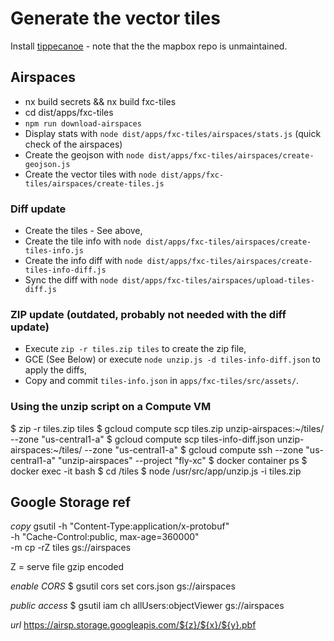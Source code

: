 # Generate the vector tiles

Install [tippecanoe](https://github.com/felt/tippecanoe) - note that the the mapbox repo is unmaintained.

## Airspaces

- nx build secrets && nx build fxc-tiles
- cd dist/apps/fxc-tiles
- `npm run download-airspaces`
- Display stats with `node dist/apps/fxc-tiles/airspaces/stats.js` (quick check of the airspaces)
- Create the geojson with `node dist/apps/fxc-tiles/airspaces/create-geojson.js`
- Create the vector tiles with `node dist/apps/fxc-tiles/airspaces/create-tiles.js`

### Diff update

- Create the tiles - See above,
- Create the tile info with `node dist/apps/fxc-tiles/airspaces/create-tiles-info.js`
- Create the info diff with `node dist/apps/fxc-tiles/airspaces/create-tiles-info-diff.js`
- Sync the diff with `node dist/apps/fxc-tiles/airspaces/upload-tiles-diff.js`

### ZIP update (outdated, probably not needed with the diff update)

- Execute `zip -r tiles.zip tiles` to create the zip file,
- GCE (See Below) or execute `node unzip.js -d tiles-info-diff.json` to apply the diffs,
- Copy and commit `tiles-info.json` in `apps/fxc-tiles/src/assets/`.

### Using the unzip script on a Compute VM

$ zip -r tiles.zip tiles
$ gcloud compute scp tiles.zip unzip-airspaces:~/tiles/ --zone "us-central1-a"
$ gcloud compute scp tiles-info-diff.json unzip-airspaces:~/tiles/ --zone "us-central1-a"
$ gcloud compute ssh --zone "us-central1-a" "unzip-airspaces" --project "fly-xc"
$ docker container ps
$ docker exec -it <NAME> bash
$ cd /tiles
$ node /usr/src/app/unzip.js -i tiles.zip

## Google Storage ref

_copy_
gsutil -h "Content-Type:application/x-protobuf" \
 -h "Cache-Control:public, max-age=360000" \
 -m cp -rZ tiles gs://airspaces

Z = serve file gzip encoded

_enable CORS_
$ gsutil cors set cors.json gs://airspaces

_public access_
$ gsutil iam ch allUsers:objectViewer gs://airspaces

_url_
<https://airsp.storage.googleapis.com/${z}/${x}/${y}.pbf>
